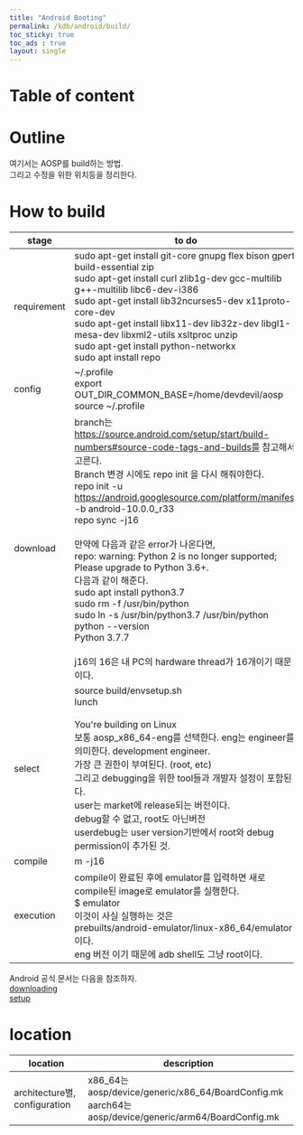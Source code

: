 ```yaml
---
title: "Android Booting"
permalink: /kdb/android/build/
toc_sticky: true
toc_ads : true
layout: single
---
```


# Table of content

# Outline
여기서는 AOSP를 build하는 방법.  
그리고 수정을 위한 위치등을 정리한다.   

# How to build

|stage|to do|
|---|---|
|requirement|sudo apt-get install git-core gnupg flex bison gperf build-essential zip<br/>sudo apt-get install curl zlib1g-dev gcc-multilib g++-multilib libc6-dev-i386<br/> sudo apt-get install lib32ncurses5-dev x11proto-core-dev<br/>sudo apt-get install libx11-dev lib32z-dev libgl1-mesa-dev libxml2-utils xsltproc unzip<br/>sudo apt-get install python-networkx<br/>sudo apt install repo<br/>|
|config|~/.profile<br/>export OUT_DIR_COMMON_BASE=/home/devdevil/aosp<br/>source ~/.profile|
|download|branch는 https://source.android.com/setup/start/build-numbers#source-code-tags-and-builds를 참고해서 고른다.<br/>Branch 변경 시에도 repo init 을 다시 해줘야한다.<br/>repo init -u https://android.googlesource.com/platform/manifest -b android-10.0.0_r33<br/>repo sync -j16<br/><br/>만약에 다음과 같은 error가 나온다면,<br/>repo: warning: Python 2 is no longer supported; Please upgrade to Python 3.6+.<br/>다음과 같이 해준다.<br/>sudo apt install python3.7<br/>sudo rm -f /usr/bin/python<br/>sudo ln -s /usr/bin/python3.7 /usr/bin/python<br/>python --version<br/>Python 3.7.7<br/><br/>j16의 16은 내 PC의 hardware thread가 16개이기 때문이다.<br/>|
|select|source build/envsetup.sh<br/>lunch<br/><br/>You're building on Linux<br/>보통 aosp_x86_64-eng를 선택한다. eng는 engineer를 의미한다. development engineer.<br/>가장 큰 권한이 부여된다. (root, etc)<br/>그리고 debugging을 위한 tool들과 개발자 설정이 포함된다.</br>user는 market에 release되는 버전이다.<br/>debug할 수 없고, root도 아닌버전<br/>userdebug는 user version기반에서 root와 debug permission이 추가된 것.|
|compile|m -j16|
|execution|compile이 완료된 후에 emulator를 입력하면 새로 compile된 image로 emulator를 실행한다.<br/>$ emulator<br/>이것이 사실 실행하는 것은 <br/>prebuilts/android-emulator/linux-x86_64/emulator이다.<br/>eng 버전 이기 때문에 adb shell도 그냥 root이다.|

Android 공식 문서는 다음을 참조하자.   
[downloading](https://source.android.com/setup/build/downloading)   
[setup](https://source.android.com/setup/build/initializing)   


# location

|location|description|
|---|---|
|architecture별, configuration|x86_64는 aosp/device/generic/x86_64/BoardConfig.mk<br/>aarch64는 aosp/device/generic/arm64/BoardConfig.mk|


